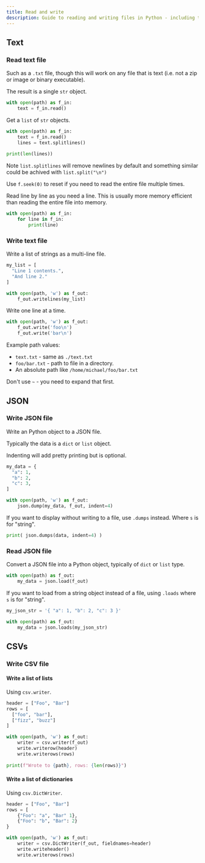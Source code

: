 ```yaml
---
title: Read and write
description: Guide to reading and writing files in Python - including text, JSON and CSVs
---
```



## Text

### Read text file

Such as a `.txt` file, though this will work on any file that is text (i.e. not a zip or image or binary executable).

The result is a single `str` object.

```python
with open(path) as f_in:
    text = f_in.read()
```

Get a `list` of `str` objects.

```python
with open(path) as f_in:
    text = f_in.read()
    lines = text.splitlines()
    
print(len(lines))
```

Note `list.splitlines` will remove newlines by default and something similar could be achived with `list.split("\n")`

Use `f.seek(0)` to reset if you need to read the entire file multiple times.

Read line by line as you need a line. This is usually more memory efficient than reading the entire file into memory.

```python
with open(path) as f_in:
    for line in f_in:
        print(line)
```

### Write text file

Write a list of strings as a multi-line file.

```python
my_list = [
  "Line 1 contents.", 
  "And line 2."
]

with open(path, 'w') as f_out:
    f_out.writelines(my_list)
```

Write one line at a time.

```python
with open(path, 'w') as f_out:
    f_out.write('foo\n')
    f_out.write('bar\n')
```

Example path values:

- `text.txt` - same as `./text.txt`
- `foo/bar.txt` - path to file in a directory.
- An absolute path like `/home/michael/foo/bar.txt`

Don't use `~` - you need to expand that first.


## JSON

### Write JSON file

Write an Python object to a JSON file. 

Typically the data is a `dict` or `list` object.

Indenting will add pretty printing but is optional.

```python
my_data = {
  "a": 1,
  "b": 2,
  "c": 3,
]

with open(path, 'w') as f_out:
    json.dump(my_data, f_out, indent=4)
```

If you want to display without writing to a file, use `.dumps` instead. Where `s` is for "string".

```python
print( json.dumps(data, indent=4) )
```

### Read JSON file

Convert a JSON file into a Python object, typically of `dict` or `list` type.

```python
with open(path) as f_out:
    my_data = json.load(f_out)
```

If you want to load from a string object instead of a file, using `.loads` where `s` is for "string".

```python
my_json_str = '{ "a": 1, "b": 2, "c": 3 }'

with open(path) as f_out:
    my_data = json.loads(my_json_str)
```



## CSVs

### Write CSV file

#### Write a list of lists

Using `csv.writer`.

```python
header = ["Foo", "Bar"]
rows = [
  ["foo", "bar"],
  ["fizz", "buzz"]
]

with open(path, 'w') as f_out:
    writer = csv.writer(f_out)
    write.writerow(header)
    write.writerows(rows)
    
print(f"Wrote to {path}, rows: {len(rows)}")
```

#### Write a list of dictionaries

Using `csv.DictWriter`.

```python
header = ["Foo", "Bar"]
rows = [
    {"Foo": "a", "Bar" 1},
    {"Foo": "b", "Bar": 2}
}

with open(path, 'w') as f_out:
    writer = csv.DictWriter(f_out, fieldnames=header)
    write.writeheader()
    write.writerows(rows)
```
